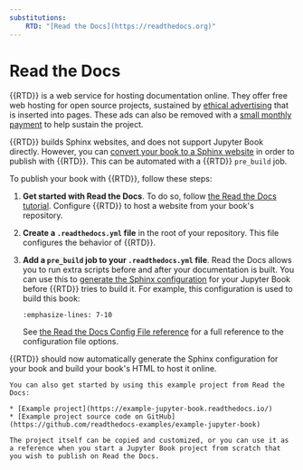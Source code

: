```yaml
---
substitutions:
    RTD: "[Read the Docs](https://readthedocs.org)"
---
```

# Read the Docs

{{RTD}} is a web service for hosting documentation online.
They offer free web hosting for open source projects, sustained by [ethical advertising](https://docs.readthedocs.io/en/stable/advertising/ethical-advertising.html) that is inserted into pages.
These ads can also be removed with a [small monthly payment](https://readthedocs.org/sustainability/) to help sustain the project.

{{RTD}} builds Sphinx websites, and does not support Jupyter Book directly.
However, you can [convert your book to a Sphinx website](../sphinx/index.md) in order to publish with {{RTD}}.
This can be automated with a {{RTD}} `pre_build` job.

To publish your book with {{RTD}}, follow these steps:

1. **Get started with Read the Docs**.
   To do so, follow [the Read the Docs tutorial](https://docs.readthedocs.io/en/stable/tutorial/index.html).
   Configure {{RTD}} to host a website from your book's repository.
2. **Create a `.readthedocs.yml` file** in the root of your repository.
   This file configures the behavior of {{RTD}}.
3. **Add a `pre_build` job to your `.readthedocs.yml` file**.
   Read the Docs allows you to run extra scripts before and after your documentation is built.
   You can use this to [generate the Sphinx configuration](sphinx:convert) for your Jupyter Book before {{RTD}} tries to build it.
   For example, this configuration is used to build this book:

   ```{literalinclude} ../../.readthedocs.yml
   :emphasize-lines: 7-10
   ```

   See [the Read the Docs Config File reference](https://docs.readthedocs.io/en/stable/config-file/v2.html) for a full reference to the configuration file options.

{{RTD}} should now automatically generate the Sphinx configuration for your book and build your book's HTML to host it online.

```{tip}
You can also get started by using this example project from Read the Docs:

* [Example project](https://example-jupyter-book.readthedocs.io/)
* [Example project source code on GitHub](https://github.com/readthedocs-examples/example-jupyter-book)

The project itself can be copied and customized, or you can use it as a reference when you start a Jupyter Book project from scratch that you wish to publish on Read the Docs.
```
